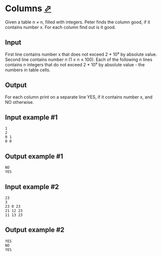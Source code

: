 # Columns [⬀](https://www.e-olymp.com/en/problems/2322)
Given a table n × n, filled with integers. Peter finds the column good, if it contains number x. For each column find out is it good.

## Input
First line contains number x that does not exceed 2 * 10⁹ by absolute value. Second line contains number n (1 ≤ n ≤ 100). Each of the following n lines contains n integers that do not exceed 2 * 10⁹ by absolute value - the numbers in table cells.

## Output
For each column print on a separate line YES, if it contains number x, and NO otherwise.

## Input example #1
```
1
2
0 1
0 0
```

## Output example #1
```
NO
YES
```

## Input example #2
```
23
3
23 0 23
21 12 23
11 13 23
```

## Output example #2
```
YES
NO
YES
```
